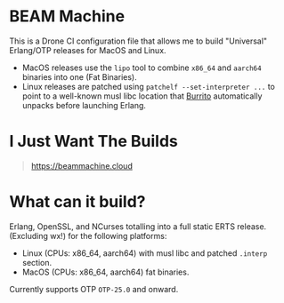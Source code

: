 # BEAM Machine

This is a Drone CI configuration file that allows me to build "Universal" Erlang/OTP releases for MacOS and Linux.

* MacOS releases use the `lipo` tool to combine `x86_64` and `aarch64` binaries into one (Fat Binaries).
* Linux releases are patched using `patchelf --set-interpreter ...` to point to a well-known musl libc location that [Burrito](https://github.com/burrito-elixir/burrito) automatically unpacks before launching Erlang.

# I Just Want The Builds

> https://beammachine.cloud

# What can it build?

Erlang, OpenSSL, and NCurses totalling into a full static ERTS release. (Excluding wx!) for the following platforms:

* Linux (CPUs: x86_64, aarch64) with musl libc and patched `.interp` section.
* MacOS (CPUs: x86_64, aarch64) fat binaries.

Currently supports OTP `OTP-25.0` and onward.
